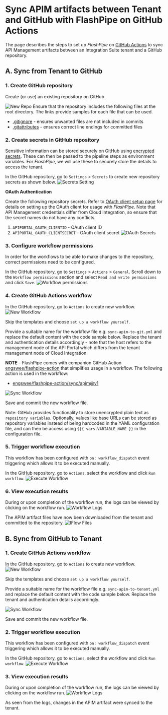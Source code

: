 # Sync APIM artifacts between Tenant and GitHub with FlashPipe on GitHub Actions
The page describes the steps to set up _FlashPipe_ on [GitHub Actions](https://github.com/features/actions) to sync API Management artifacts between an Integration Suite tenant and a GitHub repository.

## A. Sync from Tenant to GitHub

### 1. Create GitHub repository
Create (or use) an existing repository on GitHub.

![New Repo](images/setup/git-sync/01_new_repo.png)
Ensure that the repository includes the following files at the root directory. The links provide samples for each file that can be used.

- [.gitignore](https://github.com/engswee/flashpipe-demo/blob/github-actions-sync/.gitignore) - ensures unwanted files are not included in commits
- [.gitattributes](https://github.com/engswee/flashpipe-demo/blob/github-actions-sync/.gitattributes) - ensures correct line endings for committed files

### 2. Create secrets in GitHub repository
Sensitive information can be stored securely on GitHub using [encrypted secrets](https://docs.github.com/en/actions/reference/encrypted-secrets). These can then be passed to the pipeline steps as environment variables. For _FlashPipe_, we will use these to securely store the details to access the tenant.

In the GitHub repository, go to `Settings` > `Secrets` to create new repository secrets as shown below.
![Secrets Setting](images/setup/github-actions/05a_secrets.png)

**OAuth Authentication**

Create the following repository secrets. Refer to [OAuth client setup page](oauth_client.md) for details on setting up the OAuth client for usage with _FlashPipe_. Note that API Management credentials differ from Cloud Integration, so ensure that the secret names do not have any conflicts.
1. `APIPORTAL_OAUTH_CLIENTID` - OAuth client ID
2. `APIPORTAL_OAUTH_CLIENTSECRET` - OAuth client secret
   ![OAuth Secrets](images/setup/git-sync-apim/02_oauth_secrets_apim.png)

### 3. Configure workflow permissions
In order for the workflows to be able to make changes to the repository, correct permissions need to be configured.

In the GitHub repository, go to `Settings` > `Actions` > `General`. Scroll down to the `Workflow permissions` section and select `Read and write permissions` and click `Save`.
![Workflow permissions](images/setup/git-sync/03c_workflow_permissions.png)

### 4. Create GitHub Actions workflow
In the GitHub repository, go to `Actions` to create new workflow.
![New Workflow](images/setup/git-sync/03a_new_workflow.png)

Skip the templates and choose `set up a workflow yourself`.

Provide a suitable name for the workflow file e.g. `sync-apim-to-git.yml` and replace the default content with the code sample below. Replace the tenant and authentication details accordingly - note that the host refers to the management node of the API Portal which differs from the tenant management node of Cloud Integration.

**NOTE** - FlashPipe comes with companion GitHub Action [engswee/flashpipe-action](https://github.com/engswee/flashpipe-action) that simplifies usage in a workflow. The following action is used in the workflow:
- [engswee/flashpipe-action/sync/apim@v1](https://github.com/engswee/flashpipe-action#sync-apim)

![Sync Workflow](images/setup/git-sync-apim/04b_sync_apim_git_workflow.png)

<script src="https://gist.github.com/engswee/044767991065f41991b2c6a9fd8262c0.js"></script>

Save and commit the new workflow file.

Note: GitHub provides functionality to store unencrypted plain text as `repository variables`. Optionally, values like base URLs can be stored as repository variables instead of being hardcoded in the YAML configuration file, and can then be access using `${{ vars.VARIABLE_NAME }}` in the configuration file.

### 5. Trigger workflow execution
This workflow has been configured with `on: workflow_dispatch` event triggering which allows it to be executed manually.

In the GitHub repository, go to `Actions`, select the workflow and click `Run workflow`.
![Execute Workflow](images/setup/git-sync-apim/05a_run_workflow_apim.png)

### 6. View execution results

During or upon completion of the workflow run, the logs can be viewed by clicking on the workflow run.
![Workflow Logs](images/setup/git-sync-apim/06a_logs_apim.png)

The APIM artifact files have now been downloaded from the tenant and committed to the repository.
![IFlow Files](images/setup/git-sync-apim/06b_apim_files.png)

## B. Sync from GitHub to Tenant

### 1. Create GitHub Actions workflow
In the GitHub repository, go to `Actions` to create new workflow.
![New Workflow](images/setup/git-sync/03a_new_workflow.png)

Skip the templates and choose `set up a workflow yourself`.

Provide a suitable name for the workflow file e.g. `sync-apim-to-tenant.yml` and replace the default content with the code sample below. Replace the tenant and authentication details accordingly.

![Sync Workflow](images/setup/git-sync-apim/b_01_sync_apim_to_tenant_workflow.png)

<script src="https://gist.github.com/engswee/72d0a121f6c8c924cf771fb4d1d65573.js"></script>

Save and commit the new workflow file.

### 2. Trigger workflow execution
This workflow has been configured with `on: workflow_dispatch` event triggering which allows it to be executed manually.

In the GitHub repository, go to `Actions`, select the workflow and click `Run workflow`.
![Execute Workflow](images/setup/git-sync-apim/b_02_run_workflow.png)

### 3. View execution results

During or upon completion of the workflow run, the logs can be viewed by clicking on the workflow run.
![Workflow Logs](images/setup/git-sync-apim/b_03_sync_tenant_logs.png)

As seen from the logs, changes in the APIM artifact were synced to the tenant. 